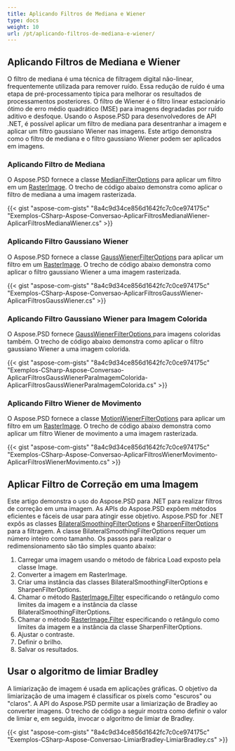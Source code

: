 ```yaml
---
title: Aplicando Filtros de Mediana e Wiener
type: docs
weight: 10
url: /pt/aplicando-filtros-de-mediana-e-wiener/
---
```


## **Aplicando Filtros de Mediana e Wiener**
O filtro de mediana é uma técnica de filtragem digital não-linear, frequentemente utilizada para remover ruído. Essa redução de ruído é uma etapa de pré-processamento típica para melhorar os resultados de processamentos posteriores. O filtro de Wiener é o filtro linear estacionário ótimo de erro médio quadrático (MSE) para imagens degradadas por ruído aditivo e desfoque. Usando o Aspose.PSD para desenvolvedores de API .NET, é possível aplicar um filtro de mediana para desentranhar a imagem e aplicar um filtro gaussiano Wiener nas imagens. Este artigo demonstra como o filtro de mediana e o filtro gaussiano Wiener podem ser aplicados em imagens.
### **Aplicando Filtro de Mediana**
O Aspose.PSD fornece a classe [MedianFilterOptions](https://reference.aspose.com/net/psd/aspose.psd.imagefilters.filteroptions/medianfilteroptions) para aplicar um filtro em um [RasterImage](https://reference.aspose.com/net/psd/aspose.psd/rasterimage). O trecho de código abaixo demonstra como aplicar o filtro de mediana a uma imagem rasterizada.

{{< gist "aspose-com-gists" "8a4c9d34ce856d1642fc7c0ce974175c" "Exemplos-CSharp-Aspose-Conversao-AplicarFiltrosMedianaWiener-AplicarFiltrosMedianaWiener.cs" >}}


### **Aplicando Filtro Gaussiano Wiener**
O Aspose.PSD fornece a classe [GaussWienerFilterOptions](https://reference.aspose.com/net/psd/aspose.psd.imagefilters.filteroptions/gausswienerfilteroptions) para aplicar um filtro em um [RasterImage](https://reference.aspose.com/net/psd/aspose.psd/rasterimage). O trecho de código abaixo demonstra como aplicar o filtro gaussiano Wiener a uma imagem rasterizada.

{{< gist "aspose-com-gists" "8a4c9d34ce856d1642fc7c0ce974175c" "Exemplos-CSharp-Aspose-Conversao-AplicarFiltrosGaussWiener-AplicarFiltrosGaussWiener.cs" >}}


### **Aplicando Filtro Gaussiano Wiener para Imagem Colorida**
O Aspose.PSD fornece [GaussWienerFilterOptions ](https://reference.aspose.com/net/psd/aspose.psd.imagefilters.filteroptions/gausswienerfilteroptions) para imagens coloridas também. O trecho de código abaixo demonstra como aplicar o filtro gaussiano Wiener a uma imagem colorida.

{{< gist "aspose-com-gists" "8a4c9d34ce856d1642fc7c0ce974175c" "Exemplos-CSharp-Aspose-Conversao-AplicarFiltrosGaussWienerParaImagemColorida-AplicarFiltrosGaussWienerParaImagemColorida.cs" >}}


### **Aplicando Filtro Wiener de Movimento**
O Aspose.PSD fornece a classe [MotionWienerFilterOptions](https://reference.aspose.com/net/psd/aspose.psd.imagefilters.filteroptions/motionwienerfilteroptions) para aplicar um filtro em um [RasterImage](https://reference.aspose.com/net/psd/aspose.psd/rasterimage). O trecho de código abaixo demonstra como aplicar um filtro Wiener de movimento a uma imagem rasterizada.

{{< gist "aspose-com-gists" "8a4c9d34ce856d1642fc7c0ce974175c" "Exemplos-CSharp-Aspose-Conversao-AplicarFiltrosWienerMovimento-AplicarFiltrosWienerMovimento.cs" >}}


## **Aplicar Filtro de Correção em uma Imagem**
Este artigo demonstra o uso do Aspose.PSD para .NET para realizar filtros de correção em uma imagem. As APIs do Aspose.PSD expõem métodos eficientes e fáceis de usar para atingir esse objetivo. Aspose.PSD for .NET expôs as classes [BilateralSmoothingFilterOptions](https://reference.aspose.com/net/psd/aspose.psd.imagefilters.filteroptions/bilateralsmoothingfilteroptions) e [SharpenFilterOptions](https://reference.aspose.com/net/psd/aspose.psd.imagefilters.filteroptions/sharpenfilteroptions) para a filtragem. A classe BilateralSmoothingFilterOptions requer um número inteiro como tamanho. Os passos para realizar o redimensionamento são tão simples quanto abaixo:

1. Carregar uma imagem usando o método de fábrica Load exposto pela classe Image.
1. Converter a imagem em RasterImage.
1. Criar uma instância das classes BilateralSmoothingFilterOptions e SharpenFilterOptions.
1. Chamar o método [RasterImage.Filter](https://reference.aspose.com/psd/net/aspose.psd/rasterimage/methods/filter) especificando o retângulo como limites da imagem e a instância da classe BilateralSmoothingFilterOptions.
1. Chamar o método [RasterImage.Filter](https://reference.aspose.com/psd/net/aspose.psd/rasterimage/methods/filter) especificando o retângulo como limites da imagem e a instância da classe SharpenFilterOptions.
1. Ajustar o contraste.
1. Definir o brilho.
1. Salvar os resultados.


## **Usar o algoritmo de limiar Bradley**
A limiarização de imagem é usada em aplicações gráficas. O objetivo da limiarização de uma imagem é classificar os pixels como "escuros" ou "claros". A API do Aspose.PSD permite usar a limiarização de Bradley ao converter imagens. O trecho de código a seguir mostra como definir o valor de limiar e, em seguida, invocar o algoritmo de limiar de Bradley.

{{< gist "aspose-com-gists" "8a4c9d34ce856d1642fc7c0ce974175c" "Exemplos-CSharp-Aspose-Conversao-LimiarBradley-LimiarBradley.cs" >}}
